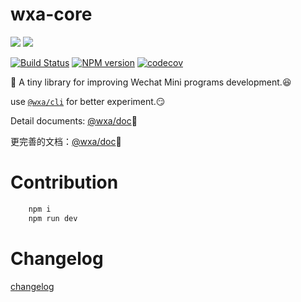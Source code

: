 # wxa-core

![](https://img.shields.io/badge/wxa-core-brightgreen.svg)
![](https://img.shields.io/badge/node-%3E%3D8-blue.svg)

[![Build Status](https://travis-ci.org/Genuifx/wxa.svg?branch=master)](https://travis-ci.org/Genuifx/wxa)
[![NPM version](https://img.shields.io/npm/v/@wxa/core.svg)](https://www.npmjs.com/package/@wxa/core)
[![codecov](https://codecov.io/gh/Genuifx/wxa/branch/master/graph/badge.svg)](https://codecov.io/gh/Genuifx/wxa)

:tada:
A tiny library for improving  Wechat Mini programs development.:laughing:

use [`@wxa/cli`](https://github.com/Genuifx/wxa-cli) for better experiment.:smirk:

Detail documents: [@wxa/doc](https://genuifx.github.io/wxa-doc/#/lang/english/):100:

更完善的文档：[@wxa/doc](https://genuifx.github.io/wxa-doc/):100:

# Contribution
```sh
    npm i
    npm run dev
```

# Changelog
[changelog](./CHANGELOG.md)
